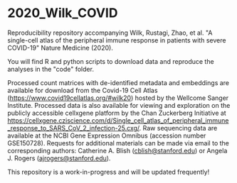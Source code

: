 # 2020_Wilk_COVID
Reproducibility repository accompanying Wilk, Rustagi, Zhao, et al. "A single-cell atlas of the peripheral immune response in patients with severe COVID-19" Nature Medicine (2020).

You will find R and python scripts to download data and reproduce the analyses in the "code" folder.

Processed count matrices with de-identified metadata and embeddings are available for download from the Covid-19 Cell Atlas (https://www.covid19cellatlas.org/#wilk20) hosted by the Wellcome Sanger Institute. Processed data is also available for viewing and exploration on the publicly accessible cellxgene platform by the Chan Zuckerberg Initiative at https://cellxgene.cziscience.com/d/Single_cell_atlas_of_peripheral_immune_response_to_SARS_CoV_2_infection-25.cxg/. Raw sequencing data are available at the NCBI Gene Expression Omnibus (accession number GSE150728). Requests for additional materials can be made via email to the corresponding authors: Catherine A. Blish (cblish@stanford.edu) or Angela J. Rogers (ajrogers@stanford.edu).

This repository is a work-in-progress and will be updated frequently!
